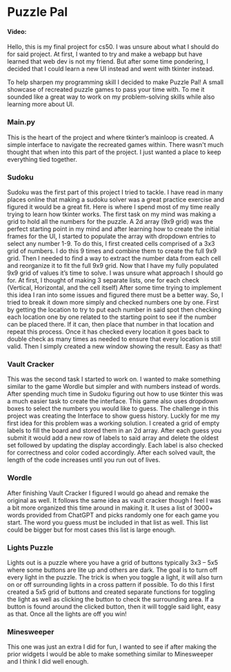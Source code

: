 # Puzzle Pal
#### Video: <url>

 Hello, this is my final project for cs50. I was unsure about what I should do for said project. At first, I wanted to try and make a webapp but have learned that web dev is not my friend. But after some time pondering, I decided that I could learn a new UI instead and went with tkinter instead.

To help sharpen my programming skill I decided to make Puzzle Pal! A small showcase of recreated puzzle games to pass your time with. To me it sounded like a great way to work on my problem-solving skills while also learning more about UI.

### Main.py
This is the heart of the project and where tkinter’s mainloop is created. A simple interface to navigate the recreated games within. There wasn't much thought that when into this part of the project. I just wanted a place to keep everything tied together.

### Sudoku
Sudoku was the first part of this project I tried to tackle. I have read in many places online that making a sudoku solver was a great practice exercise and figured it would be a great fit. Here is where I spend most of my time really trying to learn how tkinter works. The first task on my mind was making a grid to hold all the numbers for the puzzle.
A 2d array (9x9 grid) was the perfect starting point in my mind and after learning how to create the initial frames for the UI, I started to populate the array with dropdown entries to select any number 1-9. To do this, I first created cells comprised of a 3x3 grid of numbers. I do this 9 times and combine them to create the full 9x9 grid. Then I needed to find a way to extract the number data from each cell and reorganize it to fit the full 9x9 grid.
Now that I have my fully populated 9x9 grid of values it’s time to solve. I was unsure what approach I should go for. At first, I thought of making 3 separate lists, one for each check (Vertical, Horizontal, and the cell itself) After some time trying to implement this idea I ran into some issues and figured there must be a better way. So, I tried to break it down more simply and checked numbers one by one. First by getting the location to try to put each number in said spot then checking each location one by one related to the starting point to see if the number can be placed there. If it can, then place that number in that location and repeat this process. Once it has checked every location it goes back to double check as many times as needed to ensure that every location is still valid. Then I simply created a new window showing the result. Easy as that!

### Vault Cracker
This was the second task I started to work on. I wanted to make something similar to the game Wordle but simpler and with numbers instead of words. After spending much time in Sudoku figuring out how to use tkinter this was a much easier task to create the interface. This game also uses dropdown boxes to select the numbers you would like to guess. The challenge in this project was creating the Interface to show guess history. Luckly for me my first idea for this problem was a working solution. I created a grid of empty labels to fill the board and stored them in an 2d array. After each guess you submit it would add a new row of labels to said array and delete the oldest set followed by updating the display accordingly. Each label is also checked for correctness and color coded accordingly. After each solved vault, the length of the code increases until you run out of lives.

### Wordle
After finishing Vault Cracker I figured I would go ahead and remake the original as well. It follows the same idea as vault cracker though I feel I was a bit more organized this time around in making it. It uses a list of 3000+ words provided from ChatGPT and picks randomly one for each game you start. The word you guess must be included in that list as well. This list could be bigger but for most cases this list is large enough.

### Lights Puzzle
Lights out is a puzzle where you have a grid of buttons typically 3x3 – 5x5 where some buttons are lite up and others are dark. The goal is to turn off every light in the puzzle. The trick is when you toggle a light, it will also turn on or off surrounding lights in a cross pattern if possible. To do this I first created a 5x5 grid of buttons and created separate functions for toggling the light as well as clicking the button to check the surrounding area. If a button is found around the clicked button, then it will toggle said light, easy as that. Once all the lights are off you win!

### Minesweeper
This one was just an extra I did for fun, I wanted to see if after making the prior widgets I would be able to make something similar to Minesweeper and I think I did well enough.